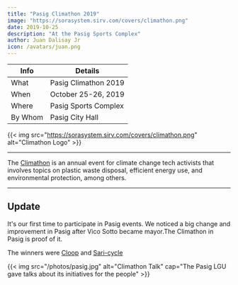 ```yaml
---
title: "Pasig Climathon 2019"
image: "https://sorasystem.sirv.com/covers/climathon.png"
date: 2019-10-25
description: "At the Pasig Sports Complex"
author: Juan Dalisay Jr
icon: /avatars/juan.png
---
```



Info | Details 
--- | ---
What | Pasig Climathon 2019
When | October 25-26, 2019
Where | Pasig Sports Complex
By Whom | Pasig City Hall

{{< img src="https://sorasystem.sirv.com/covers/climathon.png" alt="Climathon Logo" >}}

---


The [Climathon](https://climathon.climate-kic.org) is an annual event for climate change tech activists that involves topics on plastic waste disposal, efficient energy use, and environmental protection, among others. 

---

## Update

It's our first time to participate in Pasig events. We noticed a big change and improvement in Pasig after Vico Sotto became mayor.The Climathon in Pasig is proof of it. 

The winners were [Cloop]("https://www.facebook.com/clooptech") and [Sari-cycle]("https://www.saricycle.org/about")


{{< img src="/photos/pasig.jpg" alt="Climathon Talk" cap="The Pasig LGU gave talks about its initiatives for the people" >}}
